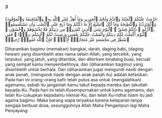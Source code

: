 ##### 3

<span class="ayah">حُرِّمَتْ عَلَيْكُمُ ٱلْمَيْتَةُ وَٱلدَّمُ وَلَحْمُ ٱلْخِنزِيرِ وَمَآ أُهِلَّ لِغَيْرِ ٱللَّهِ بِهِۦ وَٱلْمُنْخَنِقَةُ وَٱلْمَوْقُوذَةُ وَٱلْمُتَرَدِّيَةُ وَٱلنَّطِيحَةُ وَمَآ أَكَلَ ٱلسَّبُعُ إِلَّا مَا ذَكَّيْتُمْ وَمَا ذُبِحَ عَلَى ٱلنُّصُبِ وَأَن تَسْتَقْسِمُوا۟ بِٱلْأَزْلَٰمِ ۚ ذَٰلِكُمْ فِسْقٌ ۗ ٱلْيَوْمَ يَئِسَ ٱلَّذِينَ كَفَرُوا۟ مِن دِينِكُمْ فَلَا تَخْشَوْهُمْ وَٱخْشَوْنِ ۚ ٱلْيَوْمَ أَكْمَلْتُ لَكُمْ دِينَكُمْ وَأَتْمَمْتُ عَلَيْكُمْ نِعْمَتِى وَرَضِيتُ لَكُمُ ٱلْإِسْلَٰمَ دِينًۭا ۚ فَمَنِ ٱضْطُرَّ فِى مَخْمَصَةٍ غَيْرَ مُتَجَانِفٍۢ لِّإِثْمٍۢ ۙ فَإِنَّ ٱللَّهَ غَفُورٌۭ رَّحِيمٌۭ</span>

<span class="ayah_translation">Diharamkan bagimu (memakan) bangkai, darah, daging babi, (daging hewan) yang disembelih atas nama selain Allah, yang tercekik, yang terpukul, yang jatuh, yang ditanduk, dan diterkam binatang buas, kecuali yang sempat kamu menyembelihnya, dan (diharamkan bagimu) yang disembelih untuk berhala. Dan (diharamkan juga) mengundi nasib dengan anak panah, (mengundi nasib dengan anak panah itu) adalah kefasikan. Pada hari ini orang-orang kafir telah putus asa untuk (mengalahkan) agamamu, sebab itu janganlah kamu takut kepada mereka dan takutlah kepada-Ku. Pada hari ini telah Kusempurnakan untuk kamu agamamu, dan telah Ku-cukupkan kepadamu nikmat-Ku, dan telah Ku-ridhai Islam itu jadi agama bagimu. Maka barang siapa terpaksa karena kelaparan tanpa sengaja berbuat dosa, sesungguhnya Allah Maha Pengampun lagi Maha Penyayang.</span>
